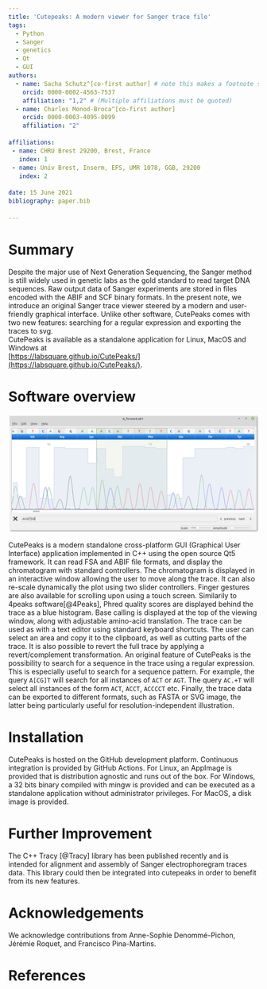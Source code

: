 ```yaml
---
title: 'Cutepeaks: A modern viewer for Sanger trace file'
tags:
  - Python
  - Sanger
  - genetics
  - Qt
  - GUI
authors:
  - name: Sacha Schutz^[co-first author] # note this makes a footnote saying 'co-first author'
    orcid: 0000-0002-4563-7537
    affiliation: "1,2" # (Multiple affiliations must be quoted)
  - name: Charles Monod-Broca^[co-first author]
    orcid: 0000-0003-4095-8099
    affiliation: "2"

affiliations:
 - name: CHRU Brest 29200, Brest, France
   index: 1
 - name: Univ Brest, Inserm, EFS, UMR 1078, GGB, 29200
   index: 2

date: 15 June 2021
bibliography: paper.bib

---
```


# Summary

Despite the major use of Next Generation Sequencing, the Sanger method is still widely used in genetic labs as the gold standard to read target DNA sequences. Raw output data of Sanger experiments are stored in files encoded with the ABIF and SCF binary formats. In the present note, we introduce an original Sanger trace viewer steered by a modern and user-friendly graphical interface. Unlike other software, CutePeaks comes with two new features: searching for a regular expression and exporting the traces to svg.    
CutePeaks is available as a standalone application for Linux, MacOS and Windows at    
[https://labsquare.github.io/CutePeaks/](https://labsquare.github.io/CutePeaks/).


# Software overview
![CutePeaks screenshot with regular expression search bar.\label{fig:example}](figure.png)

CutePeaks is a modern standalone cross-platform GUI (Graphical User Interface) application implemented in C++ using the open source Qt5 framework. It can read FSA and ABIF file formats, and display the chromatogram with standard controllers.
The chromatogram is displayed in an interactive window allowing the user to move along the trace. It can also re-scale dynamically the plot using two slider controllers. Finger gestures are also available for scrolling upon using a touch screen.
Similarily to 4peaks software[@4Peaks], Phred quality scores are displayed behind the trace as a blue histogram. Base calling is displayed at the top of the viewing window, along with adjustable amino-acid translation.
The trace can be used as with a text editor using standard keyboard shortcuts. The user can select an area and copy it to the clipboard, as well as cutting parts of the trace. It is also possible to revert the full trace by applying a revert/complement transformation.
An original feature of CutePeaks is the possibility to search for a sequence in the trace using a regular expression. This is especially useful to search for a sequence pattern. For example, the query `A[CG]T` will search for all instances of `ACT` or `AGT`. The query `AC.+T` will select all instances of the form `ACT`, `ACCT`, `ACCCCT` etc.
Finally, the trace data can be exported to different formats, such as FASTA or SVG image, the latter being particularly useful for resolution-independent illustration.


# Installation

CutePeaks is hosted on the GitHub development platform. Continuous integration is provided by GitHub Actions.
For Linux, an AppImage is provided that is distribution agnostic and runs out of the box.
For Windows, a 32 bits binary compiled with mingw is provided and can be executed as a standalone application without administrator privileges.
For MacOS, a disk image is provided.

# Further Improvement
The C++ Tracy [@Tracy] library has been published recently and is intended for alignment and assembly of Sanger electrophoregram traces data. This library could then be integrated into cutepeaks in order to benefit from its new features. 

# Acknowledgements

We acknowledge contributions from Anne-Sophie Denommé-Pichon, Jérémie Roquet, and Francisco Pina-Martins.

# References
